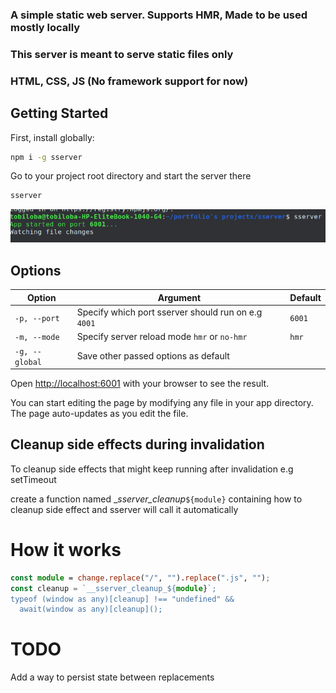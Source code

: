 ### A simple static web server. Supports HMR, Made to be used mostly locally

### This server is meant to serve static files only

### HTML, CSS, JS (No framework support for now)

## Getting Started

First, install globally:

```bash
npm i -g sserver
```

Go to your project root directory and start the server there

```bash
sserver
```

![Example image](./example.png)

## Options

| Option         | Argument                                            | Default |
| -------------- | --------------------------------------------------- | ------- |
| `-p, --port`   | Specify which port sserver should run on e.g `4001` | `6001`  |
| `-m, --mode`   | Specify server reload mode `hmr` or `no-hmr`        | `hmr`   |
| `-g, --global` | Save other passed options as default                |         |

Open [http://localhost:6001](http://localhost:6001) with your browser to see the result.

You can start editing the page by modifying any file in your app directory. The page auto-updates as you edit the file.

## Cleanup side effects during invalidation

To cleanup side effects that might keep running after invalidation e.g setTimeout

create a function named \__sserver_cleanup_`${module}` containing how to cleanup side effect and sserver will call it automatically

# How it works

```ts
const module = change.replace("/", "").replace(".js", "");
const cleanup = `__sserver_cleanup_${module}`;
typeof (window as any)[cleanup] !== "undefined" &&
  await(window as any)[cleanup]();
```

# TODO

Add a way to persist state between replacements
